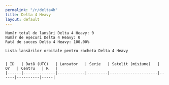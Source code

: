 ```yaml
---
permalink: "/r/delta4h"
title: Delta 4 Heavy
layout: default
---
```


    Număr total de lansări Delta 4 Heavy: 0
    Număr de eșecuri Delta 4 Heavy: 0
    Rată de succes Delta 4 Heavy: 100.00%
    
    Lista lansărilor orbitale pentru racheta Delta 4 Heavy
    
    
    | ID   | Dată (UTC)   | Lansator   | Serie   | Satelit (misiune)   | Or   | Centru   | R   |
    |------|--------------|------------|---------|---------------------|------|----------|-----|

